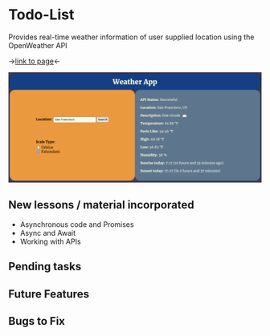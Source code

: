 # Todo-List

Provides real-time weather information of user supplied location using the OpenWeather API

-><a href="https://sumedh-inamdar.github.io/weather-app/">link to page</a><-

![front page screenshot](./src/images/weatherApp_screenshot.png)

## New lessons / material incorporated
- Asynchronous code and Promises
- Async and Await
- Working with APIs

## Pending tasks

## Future Features

## Bugs to Fix